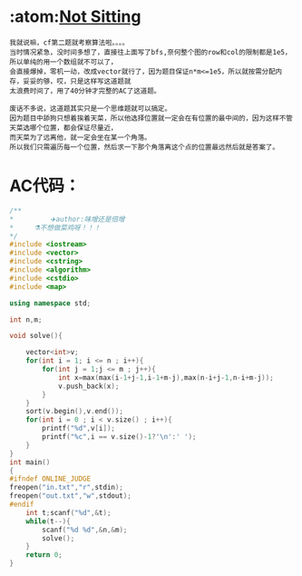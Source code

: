 :atom:[Not Sitting](https://codeforces.com/contest/1627/problem/B)
=====
    
    我就说嘛，cf第二题就考察算法啦。。。。
    当时情况紧急，没时间多想了，直接往上面写了bfs,奈何整个图的row和col的限制都是1e5，所以单纯的用一个数组就不可以了，
    会直接爆掉，零机一动，改成vector就行了，因为题目保证n*m<=1e5，所以就按需分配内存，妥妥的够，哎，只是这样写这道题就
    太浪费时间了，用了40分钟才完整的AC了这道题。
    
    废话不多说，这道题其实只是一个思维题就可以搞定。
    因为题目中舔狗只想着挨着天菜，所以他选择位置就一定会在有位置的最中间的，因为这样不管天菜选哪个位置，都会保证尽量近，
    而天菜为了远离他，就一定会坐在某一个角落。
    所以我们只需遍历每一个位置，然后求一下那个角落离这个点的位置最远然后就是答案了。
    
AC代码：
===
```C++
/**
*         ✈️author:味增还是倍增
* 	  ⚗️不想做菜鸡呀！！！
*/
#include <iostream>
#include <vector>
#include <cstring>
#include <algorithm>
#include <cstdio>
#include <map>

using namespace std;

int n,m;

void solve(){

	vector<int>v;
	for(int i = 1; i <= n ; i++){
		for(int j = 1;j <= m ; j++){
			int x=max(max(i-1+j-1,i-1+m-j),max(n-i+j-1,n-i+m-j));
			v.push_back(x);
		}
	}
	sort(v.begin(),v.end());
	for(int i = 0 ; i < v.size() ; i++){
		printf("%d",v[i]);
		printf("%c",i == v.size()-1?'\n':' ');
	}
}
int main()
{
#ifndef ONLINE_JUDGE
freopen("in.txt","r",stdin);
freopen("out.txt","w",stdout);
#endif
	int t;scanf("%d",&t);
	while(t--){
		scanf("%d %d",&n,&m);
		solve();
	}
	return 0;
}
```
